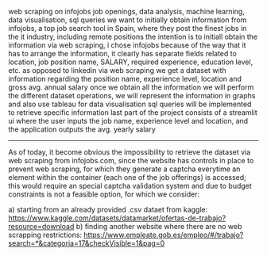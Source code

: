 web scraping on infojobs job openings, data analysis, machine learning, data visualisation, sql queries 
we want to initially obtain information from infojobs, a top job search tool in Spain, where they post the finest jobs in the it industry, including remote positions
the intention is to initiall obtain the information via web scraping, i chose infojobs because of the way that it has to arrange the information, it clearly has separate fields related to location, job position name, SALARY, required experience, education level, etc. as opposed to linkedin
via web scraping we get a dataset with information regarding the position name, experience level, location and gross avg. annual salary
once we obtain all the information we will perform the different dataset operations, we will represent the information in graphs and also use tableau for data visualisation
sql queries will be implemented to retrieve specific information 
last part of the project consists of a streamlit ui where the user inputs the job name, experience level and location, and the application outputs the avg. yearly salary 

------------------------------------------------------------------------------------------------------------------------------------------------------------------------------------

As of today, it become obvious the impossibility to retrieve the dataset via web scraping from infojobs.com, since the website has controls in place to prevent web scraping, for which they generate a captcha everytime an element within the container (each one of the job offerings) is accessed; this would require an special captcha validation system and due to budget constraints is not a feasible option, for which we consider: 

a) starting from an already provided .csv dataet from kaggle: https://www.kaggle.com/datasets/datamarket/ofertas-de-trabajo?resource=download
b) finding another website where there are no web scrapping restrictions: https://www.empleate.gob.es/empleo/#/trabajo?search=*&categoria=17&checkVisible=1&pag=0
